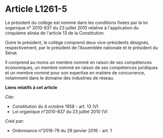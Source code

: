 # Article L1261-5

Le président du collège est nommé dans les conditions fixées par la loi organique n° 2010-837 du 23 juillet 2010 relative à
l'application du cinquième alinéa de l'article 13 de la Constitution. 

Outre le président, le collège comprend deux vice-présidents désignés, respectivement, par le président de l'Assemblée
nationale et le président du Sénat. 

Il comprend au moins un membre nommé en raison de ses compétences économiques, un membre nommé en raison de ses compétences
juridiques et un membre nommé pour son expertise en matière de concurrence, notamment dans le domaine des industries de
réseau.

**Liens relatifs à cet article**

_Cite_:

  - Constitution du 4 octobre 1958 - art. 13 (V)
  - Loi organique n°2010-837 du 23 juillet 2010 (V)

_Créé par_:

  - Ordonnance n°2016-79 du 29 janvier 2016 - art. 1
